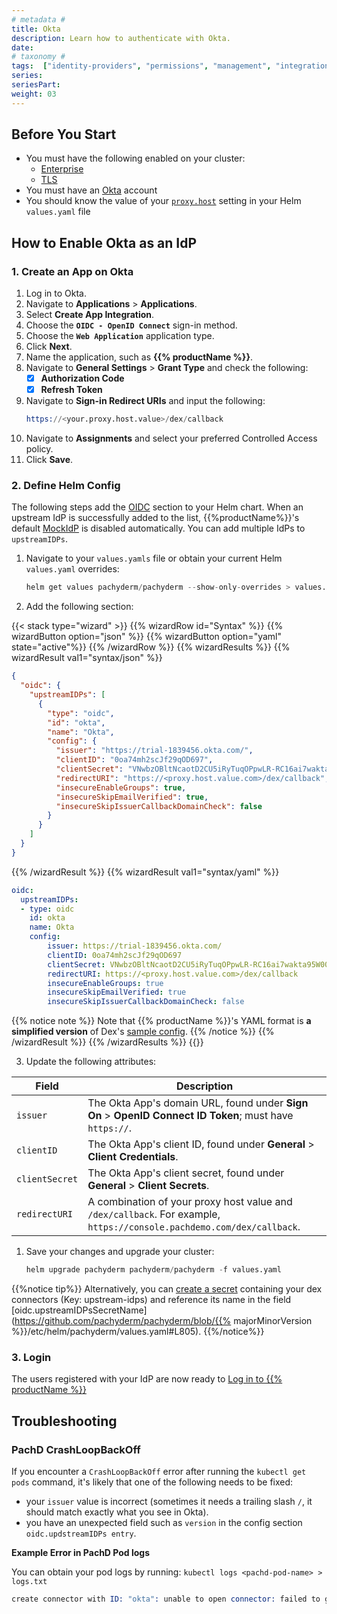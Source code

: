 ```yaml
---
# metadata # 
title: Okta
description: Learn how to authenticate with Okta.
date: 
# taxonomy #
tags:  ["identity-providers", "permissions", "management", "integrations"]
series:
seriesPart:
weight: 03
---
```


## Before You Start 

- You must have the following enabled on your cluster:
  - [Enterprise](/{{%release%}}/set-up/enterprise/activate-via-helm)
  - [TLS](/{{%release%}}/set-up/tls) 
- You must have an [Okta](https://okta.com) account
- You should know the value of your [`proxy.host`](/{{%release%}}/manage/helm-values/proxy/) setting in your Helm `values.yaml` file

## How to Enable Okta as an IdP

### 1. Create an App on Okta

1. Log in to Okta.
2. Navigate to **Applications** > **Applications**.
3. Select **Create App Integration**.
4. Choose the **`OIDC - OpenID Connect`** sign-in method.
5. Choose the **`Web Application`** application type.
6. Click **Next**.
7. Name the application, such as **{{% productName %}}**.
8. Navigate to **General Settings** > **Grant Type** and check the following:
      - [x] **Authorization Code**
      - [x] **Refresh Token**
9. Navigate to **Sign-in Redirect URIs** and input the following:
      ```s
      https://<your.proxy.host.value>/dex/callback
      ```
10. Navigate to **Assignments** and select your preferred Controlled Access policy.
11. Click **Save**.

### 2. Define Helm Config

The following steps add the [OIDC](/{{%release%}}/manage/helm-values/oidc/) section to your Helm chart. When an upstream IdP is successfully added to the list, {{%productName%}}'s default [MockIdP](/{{%release%}}/set-up/connectors/mockidp) is disabled automatically. You can add multiple IdPs to `upstreamIDPs`.

1. Navigate to your `values.yamls` file or obtain your current Helm `values.yaml` overrides:
   ```s
   helm get values pachyderm/pachyderm --show-only-overrides > values.yaml
   ```
2. Add the following section:

{{< stack type="wizard" >}}
{{% wizardRow id="Syntax" %}}
 {{% wizardButton option="json" %}}
 {{% wizardButton option="yaml" state="active"%}}
{{% /wizardRow %}}
{{% wizardResults %}}
{{% wizardResult val1="syntax/json" %}}
``` json
{
  "oidc": {
    "upstreamIDPs": [
      {
        "type": "oidc",
        "id": "okta",
        "name": "Okta",
        "config": {
          "issuer": "https://trial-1839456.okta.com/",
          "clientID": "0oa74mh2scJf29qOD697",
          "clientSecret": "VNwbzOBltNcaotD2CU5iRyTuqOPpwLR-RC16ai7wakta95W00p7X5HYkEgS_5UWH",
          "redirectURI": "https://<proxy.host.value.com>/dex/callback",
          "insecureEnableGroups": true,
          "insecureSkipEmailVerified": true,
          "insecureSkipIssuerCallbackDomainCheck": false
        }
      }
    ]
  }
}
```
{{% /wizardResult %}}
{{% wizardResult val1="syntax/yaml" %}}
``` yaml
oidc:
  upstreamIDPs:
  - type: oidc
    id: okta
    name: Okta
    config:
        issuer: https://trial-1839456.okta.com/
        clientID: 0oa74mh2scJf29qOD697
        clientSecret: VNwbzOBltNcaotD2CU5iRyTuqOPpwLR-RC16ai7wakta95W00p7X5HYkEgS_5UWH
        redirectURI: https://<proxy.host.value.com>/dex/callback 
        insecureEnableGroups: true
        insecureSkipEmailVerified: true
        insecureSkipIssuerCallbackDomainCheck: false
```
{{% notice note %}}
Note that {{% productName %}}'s YAML format is **a simplified version** of Dex's [sample config](https://dexidp.io/docs/connectors/oidc/).
{{% /notice %}}
{{% /wizardResult %}}
{{% /wizardResults %}}
{{</stack>}}

3. Update the following attributes:
   
| Field          | Description                                                                                     |
|----------------|-------------------------------------------------------------------------------------------------|
| `issuer`       | The Okta App's domain URL, found under **Sign On** > **OpenID Connect ID Token**; must have `https://`. |
| `clientID`     | The Okta App's client ID, found under **General** > **Client Credentials**.                    |
| `clientSecret` | The Okta App's client secret, found under **General** > **Client Secrets**.                |
| `redirectURI`  | A combination of your proxy host value and `/dex/callback`. For example, `https://console.pachdemo.com/dex/callback`. |

1. Save your changes and upgrade your cluster:
   ```s
   helm upgrade pachyderm pachyderm/pachyderm -f values.yaml
   ```

{{%notice tip%}}
Alternatively, you can [create a secret](/{{%release%}}/manage/secrets) containing your dex connectors (Key: upstream-idps) and reference its name in the field [oidc.upstreamIDPsSecretName](https://github.com/pachyderm/pachyderm/blob/{{% majorMinorVersion %}}/etc/helm/pachyderm/values.yaml#L805).
{{%/notice%}}

### 3. Login
The users registered with your IdP are now ready to [Log in to {{% productName %}}](/{{%release%}}/get-started/connect-to-existing)

## Troubleshooting 

### PachD CrashLoopBackOff

If you encounter a `CrashLoopBackOff` error after running the `kubectl get pods` command, it's likely that one of the following needs to be fixed:
  - your `issuer` value is incorrect (sometimes it needs a trailing slash `/`, it should match exactly what you see in Okta).
  - you have an unexpected field such as `version` in the config section `oidc.updstreamIDPs entry`. 

**Example Error in PachD Pod logs**

You can obtain your pod logs by running: `kubectl logs <pachd-pod-name> > logs.txt`

```s
create connector with ID: "okta": unable to open connector: failed to get provider: oidc: issuer did not match the issuer returned by provider, expected "https://trial-1839456.okta.com/" got "https://trial-1839456.okta.com"
```